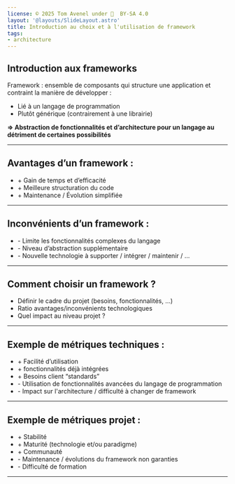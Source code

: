 ```yaml
---
license: © 2025 Tom Avenel under 󰵫  BY-SA 4.0
layout: '@layouts/SlideLayout.astro'
title: Introduction au choix et à l'utilisation de framework
tags:
- architecture
---
```


## Introduction aux frameworks

Framework : ensemble de composants qui structure une application et contraint la manière de développer :

- Lié à un langage de programmation
- Plutôt générique (contrairement à une librairie)

**=> Abstraction de fonctionnalités et d’architecture pour un langage au détriment de certaines possibilités**

---

## Avantages d’un framework :

- \+ Gain de temps et d’efficacité
- \+ Meilleure structuration du code
- \+ Maintenance / Évolution simplifiée

---

## Inconvénients d’un framework :

- \- Limite les fonctionnalités complexes du langage
- \- Niveau d’abstraction supplémentaire
- \- Nouvelle technologie à supporter / intégrer / maintenir / ...

---

## Comment choisir un framework ?

- Définir le cadre du projet (besoins, fonctionnalités, …)
- Ratio avantages/inconvénients technologiques
- Quel impact au niveau projet ?

---

## Exemple de métriques techniques :

- \+ Facilité d’utilisation
- \+ fonctionnalités déjà intégrées
- \+ Besoins client “standards” 
- \- Utilisation de fonctionnalités avancées du langage de programmation 
- \- Impact sur l'architecture / difficulté à changer de framework 

---

## Exemple de métriques projet :

- \+ Stabilité
- \+ Maturité (technologie et/ou paradigme)
- \+ Communauté
- \- Maintenance / évolutions du framework non garanties
- \- Difficulté de formation

---

